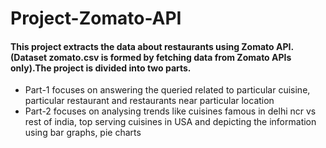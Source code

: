 # Project-Zomato-API
<h4>This project extracts the data about restaurants using Zomato API. (Dataset zomato.csv is formed by fetching data from Zomato APIs only).The project is divided into two parts.</h4>
<ul>
  <li>Part-1 focuses on answering the queried related to particular cuisine, particular restaurant and restaurants near particular location</li>
  <li>Part-2 focuses on analysing trends like cuisines famous in delhi ncr vs rest of india, top serving cuisines in USA and depicting the information using bar graphs, pie charts</li>
</ul>
